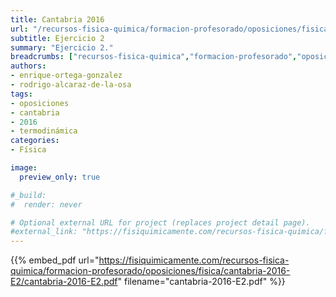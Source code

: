 ```yaml
---
title: Cantabria 2016
url: "/recursos-fisica-quimica/formacion-profesorado/oposiciones/fisica/cantabria-2016-E2"
subtitle: Ejercicio 2
summary: "Ejercicio 2."
breadcrumbs: ["recursos-fisica-quimica","formacion-profesorado","oposiciones","fisica"]
authors:
- enrique-ortega-gonzalez
- rodrigo-alcaraz-de-la-osa
tags:
- oposiciones
- cantabria
- 2016
- termodinámica
categories:
- Física

image:
  preview_only: true

#_build:
#  render: never

# Optional external URL for project (replaces project detail page).
#external_link: "https://fisiquimicamente.com/recursos-fisica-quimica/formacion-profesorado/oposiciones/fisica/cantabria-2016-e1/cantabria-2016-E1.pdf"
---
```


{{% embed_pdf url="https://fisiquimicamente.com/recursos-fisica-quimica/formacion-profesorado/oposiciones/fisica/cantabria-2016-E2/cantabria-2016-E2.pdf" filename="cantabria-2016-E2.pdf" %}}